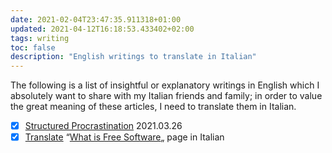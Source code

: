 ```yaml
---
date: 2021-02-04T23:47:35.911318+01:00
updated: 2021-04-12T16:18:53.433402+02:00
tags: writing
toc: false
description: "English writings to translate in Italian"
---
```

The following is a list of insightful or explanatory writings in English which I absolutely want to share with my Italian friends and family; in order to value the great meaning of these articles, I need to translate them in Italian.

- [x] [Structured Procrastination](https://structuredprocrastination.com) 2021.03.26
- [x] [Translate](https://wiki.fsfe.org/TechDocs/Mainpage/Translations) “[What is Free Software](https://fsfe.org/freesoftware/freesoftware.it.html)„ page in Italian